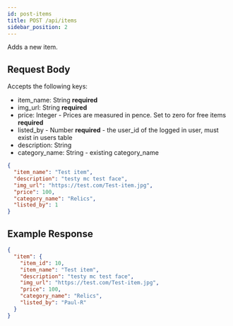 ```yaml
---
id: post-items
title: POST /api/items
sidebar_position: 2
---
```


Adds a new item.

## Request Body

Accepts the following keys:

- item_name: String **required**
- img_url: String **required**
- price: Integer - Prices are measured in pence. Set to zero for free items **required**
- listed_by - Number **required** - the user_id of the logged in user, must exist in users table
- description: String
- category_name: String - existing category_name

```json
{
  "item_name": "Test item",
  "description": "testy mc test face",
  "img_url": "https://test.com/Test-item.jpg",
  "price": 100,
  "category_name": "Relics",
  "listed_by": 1
}
```

## Example Response

```json
{
  "item": {
    "item_id": 10,
    "item_name": "Test item",
    "description": "testy mc test face",
    "img_url": "https://test.com/Test-item.jpg",
    "price": 100,
    "category_name": "Relics",
    "listed_by": "Paul-R"
  }
}
```
